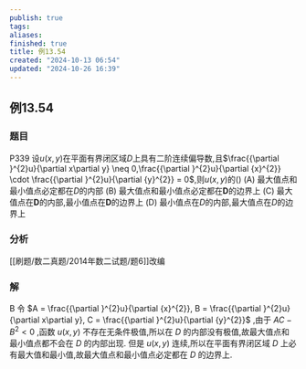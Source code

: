```yaml
---
publish: true
tags: 
aliases: 
finished: true
title: 例13.54
created: "2024-10-13 06:54"
updated: "2024-10-26 16:39"
---
```

## 例13.54
### 题目
P339 设$u( {x, y})$在平面有界闭区域$D$上具有二阶连续偏导数,且$\frac{{\partial }^{2}u}{\partial x\partial y} \neq 0,\frac{{\partial }^{2}u}{\partial {x}^{2}} \cdot \frac{{\partial }^{2}u}{\partial {y}^{2}} = 0$,则$u( {x, y})$的()
(A) 最大值点和最小值点必定都在$D$的内部
(B) 最大值点和最小值点必定都在$\mathbf{D}$的边界上
(C) 最大值点在$\mathbf{D}$的内部,最小值点在$\mathbf{D}$的边界上
(D) 最小值点在$D$的内部,最大值点在$D$的边界上
### 分析
[[刷题/数二真题/2014年数二试题/题6]]改编
### 解
B
令 $A = \frac{{\partial }^{2}u}{\partial {x}^{2}}, B = \frac{{\partial }^{2}u}{\partial x\partial y}, C = \frac{{\partial }^{2}u}{\partial {y}^{2}}$ ,由于 ${AC} - {B}^{2} < 0$ ,函数 $u( {x, y})$ 不存在无条件极值,所以在 $D$ 的内部没有极值,故最大值点和最小值点都不会在 $D$ 的内部出现. 但是 $u( {x, y})$ 连续,所以在平面有界闭区域 $D$ 上必有最大值和最小值,故最大值点和最小值点必定都在 $D$ 的边界上.
